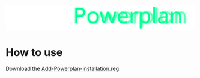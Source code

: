 [![Epic](https://raw.githubusercontent.com/WindowsTools2077/Epic-Powerplan/main/media/badge3.svg)](https://github.com/WindowsTools2077/Epic-Powerplan)

# How to use
<div>
		<a>Download the <a href="">Add-Powerplan-installation.reg</a>
       
